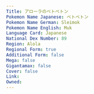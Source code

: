 ```yaml
---
﻿Title: アローラのベトベトン
Pokemon Name Japanese: ベトベトン
Pokemon Name German: Sleimok
Pokemon Name English: Muk
Language Card: Japanese
National Dex Number: 89
Region: Alola
Regional Form: true
Additional Form: false
Mega: false
Gigantamax: false
Cover: false
Link: 
Owned: 
---
```

